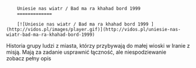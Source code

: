 
        Uniesie nas wiatr / Bad ma ra khahad bord 1999 
        =============
        
        [![Uniesie nas wiatr / Bad ma ra khahad bord 1999 ](http://vidos.pl/images/player.gif)](http://vidos.pl/uniesie-nas-wiatr-bad-ma-ra-khahad-bord-1999)
        
        
 Historia grupy ludzi z miasta, którzy przybywają do małej wioski w Iranie z misją. Mają za zadanie usprawnić łączność, ale niespodziewanie zobacz pełny opis
    